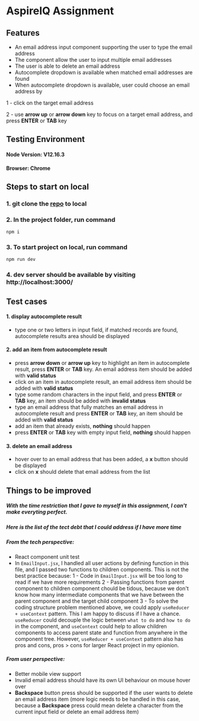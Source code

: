 # AspireIQ Assignment
## Features
- An email address input component supporting the user to type the email address
- The component allow the user to input multiple email addresses
- The user is able to delete an email address
- Autocomplete dropdown is available when matched email addresses are found
- When autocomplete dropdown is available, user could choose an email address by

1 - click on the target email address

2 - use **arrow up** or **arrow down** key to focus on a target email address, and press **ENTER** or **TAB** key

## Testing Environment
#### Node Version: V12.16.3
#### Browser: Chrome

## Steps to start on local
### 1. git clone the [repo](https://github.com/brian880120/aspireIQ-assignment) to local
### 2. In the project folder, run command
```sh
npm i
```
### 3. To start project on local, run command
```sh
npm run dev
```
### 4. dev server should be available by visiting http://localhost:3000/

## Test cases
#### 1. display autocomplete result
- type one or two letters in input field, if matched records are found, autocomplete results area should be displayed

#### 2. add an item from autocomplete result
- press **arrow down** or **arrow up** key to highlight an item in autocomplete result, press **ENTER** or **TAB** key. An email address item should be added with **valid status**
- click on an item in autocomplete result, an email address item should be added with **valid status**
- type some random characters in the input field, and press **ENTER** or **TAB** key, an item should be added with **invalid status**
- type an email address that fully matches an email address in autocomplete result and press **ENTER** or **TAB** key, an item should be added with **valid status**
- add an item that already exists, **nothing** should happen
- press **ENTER** or **TAB** key with empty input field, **nothing** should happen

#### 3. delete an email address
- hover over to an email address that has been added, a **x** button should be displayed
- click on  **x** should delete that email address from the list


## Things to be improved
##### With the time restriction that I gave to myself in this assignment, I can't make everyting perfect.
##### Here is the list of the tect debt that I could address if I have more time

##### From the tech perspective:
- React component unit test
- In `EmailInput.jsx`, I handled all user actions by defining function in this file, and I passed two functions to children components. This is not the best practice because:
1 - Code in `EmailInput.jsx` will be too long to read if we have more requirements
2 - Passing functions from parent component to children component chould be tidous, because we don't know how many intermediate components that we have between the parent component and the target child component
3 - To solve the coding structure problem mentioned above, we could apply `useReducer + useContext` pattern. This I am happy to discuss if I have a chance. `useReducer` could decouple the logic between `what to do` and `how to do` in the component, and `useContext` could help to allow children components to access parent state and function from anywhere in the component tree. However, `useReducer + useContext` pattern also has pros and cons, pros > cons for larger React project in my opionion.

##### From user perspective:
- Better mobile view support
- Invalid email address should have its own UI behaviour on mouse hover over
- **Backspace** button press should be supported if the user wants to delete an email address item (more logic needs to be handled in this case, because a **Backspace** press could mean delete a character from the current input field or delete an email address item)
